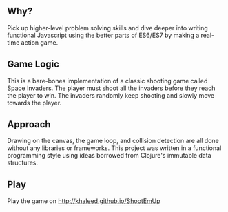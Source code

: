 ## Why?

Pick up higher-level problem solving skills and dive deeper into writing functional Javascript using the better parts of ES6/ES7 by making a real-time action game. 

## Game Logic

This is a bare-bones implementation of a classic shooting game called Space Invaders. The player must shoot all the invaders before they reach the player to win. The invaders randomly keep shooting and slowly move towards the player. 

## Approach

Drawing on the canvas, the game loop, and collision detection are all done without any libraries or frameworks. This project was written in a functional programming style using ideas borrowed from Clojure's immutable data structures.


## Play

Play the game on http://khaleed.github.io/ShootEmUp


<a href='http://www.recurse.com' title='Made with love at the Recurse Center'><img src='https://cloud.githubusercontent.com/assets/2883345/11322973/9e557144-910b-11e5-959a-8fdaaa4a88c5.png' height='14px'/></a>